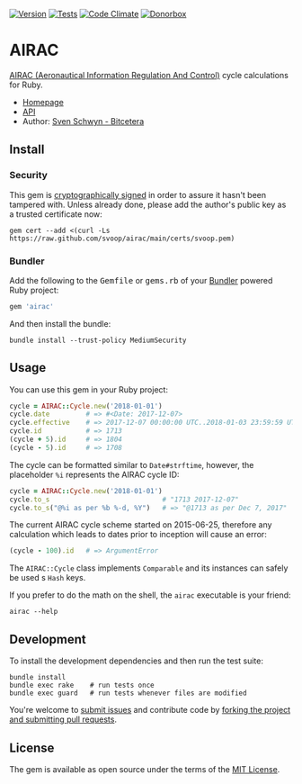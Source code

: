 [![Version](https://img.shields.io/gem/v/airac.svg?style=flat)](https://rubygems.org/gems/airac)
[![Tests](https://img.shields.io/github/actions/workflow/status/svoop/airac/test.yml?style=flat&label=tests)](https://github.com/svoop/airac/actions?workflow=Test)
[![Code Climate](https://img.shields.io/codeclimate/maintainability/svoop/airac.svg?style=flat)](https://codeclimate.com/github/svoop/airac/)
[![Donorbox](https://img.shields.io/badge/donate-on_donorbox-yellow.svg)](https://donorbox.org/bitcetera)

# AIRAC

[AIRAC (Aeronautical Information Regulation And Control)](https://en.wikipedia.org/wiki/Aeronautical_Information_Publication) cycle calculations for Ruby.

* [Homepage](https://github.com/svoop/airac)
* [API](https://www.rubydoc.info/gems/airac)
* Author: [Sven Schwyn - Bitcetera](https://bitcetera.com)

## Install

### Security

This gem is [cryptographically signed](https://guides.rubygems.org/security/#using-gems) in order to assure it hasn't been tampered with. Unless already done, please add the author's public key as a trusted certificate now:

```
gem cert --add <(curl -Ls https://raw.github.com/svoop/airac/main/certs/svoop.pem)
```

### Bundler

Add the following to the <tt>Gemfile</tt> or <tt>gems.rb</tt> of your [Bundler](https://bundler.io) powered Ruby project:

```ruby
gem 'airac'
```

And then install the bundle:

```
bundle install --trust-policy MediumSecurity
```

## Usage

You can use this gem in your Ruby project:

```ruby
cycle = AIRAC::Cycle.new('2018-01-01')
cycle.date         # => #<Date: 2017-12-07>
cycle.effective    # => 2017-12-07 00:00:00 UTC..2018-01-03 23:59:59 UTC
cycle.id           # => 1713
(cycle + 5).id     # => 1804
(cycle - 5).id     # => 1708
```

The cycle can be formatted similar to `Date#strftime`, however, the placeholder `%i` represents the AIRAC cycle ID:

```ruby
cycle = AIRAC::Cycle.new('2018-01-01')
cycle.to_s                            # "1713 2017-12-07"
cycle.to_s("@%i as per %b %-d, %Y")   # => "@1713 as per Dec 7, 2017"
```

The current AIRAC cycle scheme started on 2015-06-25, therefore any calculation which leads to dates prior to inception will cause an error:

```ruby
(cycle - 100).id   # => ArgumentError
```

The `AIRAC::Cycle` class implements `Comparable` and its instances can safely be used s `Hash` keys.

If you prefer to do the math on the shell, the `airac` executable is your friend:

```shell
airac --help
```

## Development

To install the development dependencies and then run the test suite:

```
bundle install
bundle exec rake    # run tests once
bundle exec guard   # run tests whenever files are modified
```

You're welcome to [submit issues](https://github.com/svoop/airac/issues) and contribute code by [forking the project and submitting pull requests](https://docs.github.com/en/get-started/quickstart/fork-a-repo).

## License

The gem is available as open source under the terms of the [MIT License](http://opensource.org/licenses/MIT).

